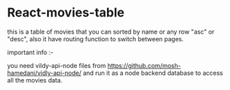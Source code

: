 # React-movies-table
this is a table of movies that you can sorted by name or any row "asc" or "desc", also it have routing function to switch between pages.

important info :-

you need vildy-api-node files from https://github.com/mosh-hamedani/vidly-api-node/ and run it as a node backend database to access all the movies data.
